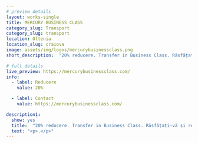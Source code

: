 ```yaml
---
# preview details
layout: works-single
title: MERCURY BUSINESS CLASS
category_slug: Transport
category_slug: transport
location: Oltenia
location_slug: craiova
image: assets/img/logos/mercurybusinessclass.png
short_description:  "20% reducere. Transfer in Business Class. Răsfățați-vă și relaxați-vă în timp ce un șofer profesionist vă va duce la întâlnirea de afaceri sau la aeroport ca VIP. Oferim un serviciu elegant și profesionist. Șoferii noștri vorbesc fluent română, engleză și italiană."

# full details
live_preview: https://mercurybusinessclass.com/
info:
  - label: Reducere
    value: 20%

  - label: Contact
    value: https://mercurybusinessclass.com/

description1:
  show: yes
  title:  "20% reducere. Transfer in Business Class. Răsfățați-vă și relaxați-vă în timp ce un șofer profesionist vă va duce la întâlnirea de afaceri sau la aeroport ca VIP. Oferim un serviciu elegant și profesionist. Șoferii noștri vorbesc fluent română, engleză și italiană."
  text: "<p>.</p>"
---
```

